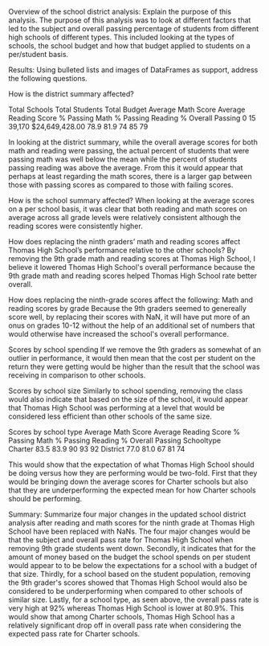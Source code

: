 Overview of the school district analysis: Explain the purpose of this analysis.
The purpose of this analysis was to look at different factors that led to the subject and overall passing percentage of students from different high schools of different types. This included looking at the types of schools, the school budget and how that budget applied to students on a per/student basis.

Results: Using bulleted lists and images of DataFrames as support, address the following questions.

How is the district summary affected?

Total Schools	Total Students	Total Budget	  Average Math Score	Average Reading Score	% Passing Math	% Passing Reading	% Overall Passing
0	    15	    39,170	        $24,649,428.00	78.9	              81.9	                74	            85	              79

In looking at the district summary, while the overall average scores for both math and reading were passing, the actual percent of students that were passing math was well below the mean while the percent of students passing reading was above the average. From this it would appear that perhaps at least regarding the math scores, there is a larger gap between those with passing scores as compared to those with failing scores.

How is the school summary affected?
When looking at the average scores on a per school basis, it was clear that both reading and math scores on average across all grade levels were relatively consistent although the reading scores were consistently higher.

How does replacing the ninth graders’ math and reading scores affect Thomas High School’s performance relative to the other schools?
By removing the 9th grade math and reading scores at Thomas High School, I believe it lowered Thomas High School's overall performance because the 9th grade math and reading scores helped Thomas High School rate better overall.

How does replacing the ninth-grade scores affect the following:
Math and reading scores by grade
Because the 9th graders seemed to genereally score well, by replacing their scores with NaN, it will have put more of an onus on grades 10-12 without the help of an additional set of numbers that would otherwise have increased the school's overall performance.

Scores by school spending
If we remove the 9th graders as somewhat of an outlier in performance, it would then mean that the cost per student on the return they were getting would be higher than the result that the school was receiving in comparison to other schools.

Scores by school size
Similarly to school spending, removing the class would also indicate that based on the size of the school, it would appear that Thomas High School was performing at a level that would be considered less efficient than other schools of the same size.

Scores by school type
        Average Math Score	Average Reading Score	% Passing Math	% Passing Reading	% Overall Passing
Schooltype				
Charter	  83.5	              83.9	                90	          93	              92
District	77.0	              81.0	                67	          81	              74

This would show that the expectation of what Thomas High School should be doing versus how they are performing would be two-fold. First that they would be bringing down the average scores for Charter schools but also that they are underperforming the expected mean for how Charter schools should be performing.

Summary: Summarize four major changes in the updated school district analysis after reading and math scores for the ninth grade at Thomas High School have been replaced with NaNs.
The four major changes would be that the subject and overall pass rate for Thomas High School when removing 9th grade students went down.
Secondly, it indicates that for the amount of money based on the budget the school spends on per student would appear to to be below the expectations for a school with a budget of that size.
Thirdly, for a school based on the student population, removing the 9th grader's scores showed that Thomas High School would also be considered to be underperforming when compared to other schools of similar size.
Lastly, for a school type, as seen above, the overall pass rate is very high at 92% whereas Thomas High School is lower at 80.9%. This would show that among Charter schools, Thomas High School has a relatively significant drop off in overall pass rate when considering the expected pass rate for Charter schools.
